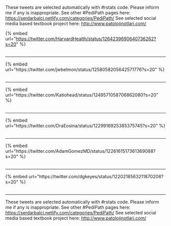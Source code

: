 

These tweets are selected automatically with #rstats code. Please inform me if any is inappropriate.
See other #PediPath pages here: https://serdarbalci.netlify.com/categories/PediPath/ 
See selected social media based textbook project here: http://www.patolojinotlari.com/

{% embed url="https://twitter.com/HarvardHealth/status/1264239690640736262?s=20" %}<br>
<br>
<hr>
{% embed url="https://twitter.com/jwbelmon/status/1258058205642571776?s=20" %}<br>
<br>
<hr>
{% embed url="https://twitter.com/Katiohead/status/1249571058706862080?s=20" %}<br>
<br>
<hr>
{% embed url="https://twitter.com/DraEosina/status/1229916925385375745?s=20" %}<br>
<br>
<hr>
{% embed url="https://twitter.com/AdamGomezMD/status/1226161517361369088?s=20" %}<br>
<br>
<hr>
{% embed url="https://twitter.com/dgkeyes/status/1220218563211870208?s=20" %}<br>
<br>
<hr>


These tweets are selected automatically with #rstats code. Please inform me if any is inappropriate.
See other #PediPath pages here: https://serdarbalci.netlify.com/categories/PediPath/ 
See selected social media based textbook project here: http://www.patolojinotlari.com/
